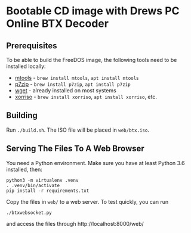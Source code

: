# Bootable CD image with Drews PC Online BTX Decoder

## Prerequisites

To be able to build the FreeDOS image, the following tools need to be installed locally:
* [mtools](https://www.gnu.org/software/mtools/manual/mtools.html) - `brew install mtools`, `apt install mtools`
* [p7zip](http://p7zip.sourceforge.net) - `brew install p7zip`, `apt install p7zip`
* [wget](https://www.gnu.org/software/wget/) - already installed on most systems
* [xorriso](https://www.gnu.org/software/xorriso/) - `brew install xorriso`, `apt install xorriso`, etc.

## Building

Run `./build.sh`. The ISO file will be placed in `web/btx.iso`.

## Serving The Files To A Web Browser

You need a Python environment. Make sure you have at least Python 3.6 installed, then:
```
python3 -m virtualenv .venv
. .venv/bin/activate
pip install -r requirements.txt
```

Copy the files in `web/` to a web server. To test quickly, you can run
```
./btxwebsocket.py
```

and access the files through http://localhost:8000/web/

